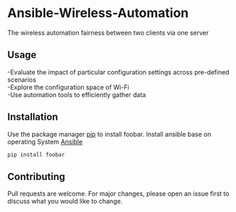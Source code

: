 # Ansible-Wireless-Automation
The wireless automation fairness between two clients via one server  

## Usage

-Evaluate the impact of particular configuration settings across pre-defined scenarios <br/>
-Explore the configuration space of Wi-Fi <br/>
-Use automation tools to efficiently gather data

## Installation

Use the package manager [pip](https://pip.pypa.io/en/stable/) to install foobar.
Install ansible base on operating System [Ansible](https://docs.ansible.com/ansible/latest/installation_guide/intro_installation.html) 

```bash
pip install foobar
```



## Contributing
Pull requests are welcome. For major changes, please open an issue first to discuss what you would like to change.

